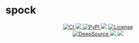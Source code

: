 # spock

<div align="center">
  <a href="https://github.com/zen-xu/spock/actions">
    <img src="https://github.com/zen-xu/spock/actions/workflows/main.yaml/badge.svg" alt="CI"/>
  </a>
  <a href="https://codecov.io/gh/zen-xu/spock">
    <img src="https://codecov.io/gh/zen-xu/spock/branch/main/graph/badge.svg?token=WPG2V9w16r"/>
  </a>
  <a href="https://pypi.org/project/pyspock">
    <img alt="PyPI" src="https://img.shields.io/pypi/v/spock">
  </a>
  <img src="https://img.shields.io/pypi/pyversions/pyspock">
  <a href="https://github.com/zen-xu/spock/blob/main/LICENSE">
    <img src="https://img.shields.io/badge/MIT%202.0-blue.svg" alt="License">
  </a>
</div>
<div align="center">
  <a href="https://deepsource.io/gh/zen-xu/spock/?ref=repository-badge}" target="_blank">
    <img alt="DeepSource" title="DeepSource" src="https://deepsource.io/gh/zen-xu/spock.svg/?label=active+issues&show_trend=true&token=mgZ7FgiJDAxSt9Ilav9vLFEo"/>
  </a>
  <a href="https://results.pre-commit.ci/latest/github/zen-xu/spock/main">
    <img src="https://results.pre-commit.ci/badge/github/zen-xu/spock/main.svg">
  </a>
  <a href="https://github.com/psf/black">
    <img src="https://img.shields.io/badge/code%20style-black-000000.svg">
  </a>
</div>
